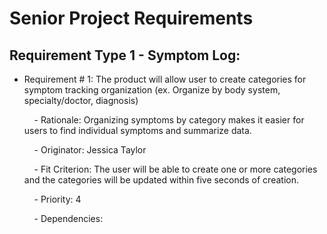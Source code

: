 # Senior Project Requirements

## Requirement Type 1 - Symptom Log:
- Requirement # 1: The product will allow user to create categories for symptom tracking organization (ex. Organize by body system, specialty/doctor, diagnosis)

  &nbsp;&nbsp;&nbsp; - Rationale: Organizing symptoms by category makes it easier for users to find individual symptoms and summarize data.

  &nbsp;&nbsp;&nbsp; - Originator: Jessica Taylor

  &nbsp;&nbsp;&nbsp; - Fit Criterion: The user will be able to create one or more categories and the categories will be updated within five 
  seconds of creation.

  &nbsp;&nbsp;&nbsp; - Priority: 4

  &nbsp;&nbsp;&nbsp; - Dependencies: 


